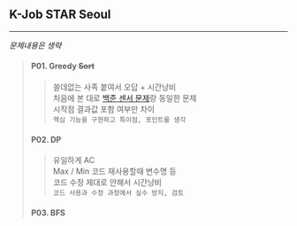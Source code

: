 ## K-Job STAR Seoul
* * *
_문제내용은 생략_
> #### P01. Greedy ~~Sort~~
>> 쓸데없는 사족 붙여서 오답 + 시간낭비<br />
처음에 본 대로 [백준 센서 문제](https://www.acmicpc.net/problem/2212)랑 동일한 문제<br />
시작점 결과값 포함 여부만 차이<br />
`핵심 기능을 구현하고 특이점, 포인트를 생각`
> #### P02. DP
>> 유일하게 AC<br />
Max / Min 코드 재사용할때 변수명 등 <br />
코드 수정 제대로 안해서 시간낭비 <br />
`코드 사용과 수정 과정에서 실수 방지, 검토`
> #### P03. BFS
